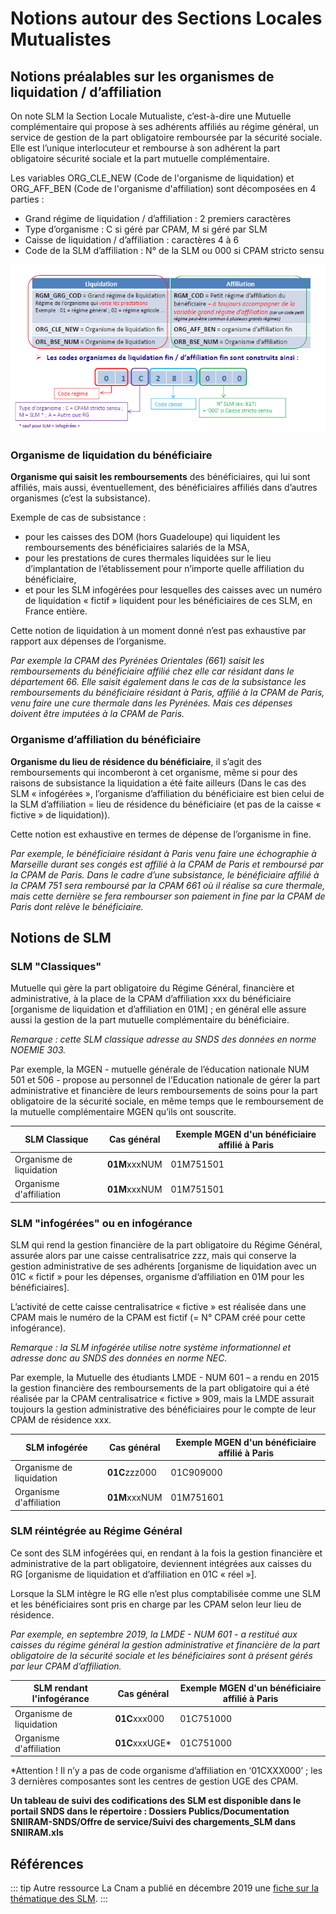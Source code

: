# Notions autour des Sections Locales Mutualistes
<!-- SPDX-License-Identifier: MPL-2.0 -->


## Notions préalables sur les organismes de liquidation / d’affiliation 

On note SLM la Section Locale Mutualiste, c’est-à-dire une Mutuelle complémentaire qui propose à ses adhérents affiliés au régime général, un service de gestion de la part obligatoire remboursée par la sécurité sociale. 
Elle est l’unique interlocuteur et rembourse à son adhérent la part obligatoire sécurité sociale et la part mutuelle complémentaire. 

Les variables ORG_CLE_NEW (Code de l'organisme de liquidation) et ORG_AFF_BEN (Code de l'organisme d'affiliation) sont décomposées en 4 parties :

*  Grand régime de liquidation / d’affiliation : 2 premiers caractères
*  Type d’organisme : C si géré par CPAM, M si géré par SLM
*  Caisse de liquidation / d’affiliation : caractères 4 à 6
*  Code de la SLM d’affiliation : N° de la SLM ou 000 si CPAM stricto sensu


![schema SLM](../files/Cnam/Images_cnam/schema_slm.png)



### Organisme de liquidation du bénéficiaire 

**Organisme qui  saisit les remboursements** des bénéficiaires, qui lui sont affiliés, mais aussi, éventuellement, des bénéficiaires affiliés dans d’autres organismes (c’est la subsistance).

Exemple de cas de subsistance : 
* pour les caisses des DOM (hors Guadeloupe) qui liquident les remboursements des bénéficiaires salariés de la MSA, 
* pour les prestations de cures thermales liquidées sur le lieu d’implantation de l’établissement pour n’importe quelle affiliation du bénéficiaire,
* et pour les SLM infogérées pour lesquelles des caisses avec un numéro de liquidation « fictif » liquident pour les bénéficiaires de ces SLM, en France entière.

 
Cette notion de liquidation à un moment donné n’est pas exhaustive par rapport aux dépenses de l’organisme. 

*Par exemple la CPAM des Pyrénées Orientales (661) saisit les remboursements du bénéficiaire affilié chez elle car résidant dans le département 66.* 
*Elle saisit également dans le cas de la  subsistance les remboursements du bénéficiaire résidant à Paris, affilié à la CPAM de Paris, venu faire une cure thermale dans les Pyrénées.* 
*Mais ces dépenses doivent être imputées à la CPAM de Paris.*


### Organisme d’affiliation du bénéficiaire
**Organisme du lieu de résidence du bénéficiaire**, il s’agit des remboursements qui incomberont à cet organisme, même si pour des raisons de subsistance la liquidation a été faite ailleurs (Dans le cas des SLM « infogérées », l’organisme d’affiliation du bénéficiaire est bien celui de la SLM d’affiliation = lieu de résidence du bénéficiaire (et pas de la caisse « fictive » de liquidation)).

Cette notion est exhaustive en termes de dépense de l’organisme in fine.

*Par exemple, le bénéficiaire résidant à Paris venu faire une échographie à Marseille durant ses congés est affilié à la CPAM de Paris et remboursé par la CPAM de Paris.* 
*Dans le cadre d’une subsistance, le bénéficiaire affilié à la CPAM 751 sera remboursé par la CPAM 661 où il réalise sa cure thermale, mais cette dernière se fera rembourser son paiement in fine par la CPAM de Paris dont relève le bénéficiaire.*


## Notions de SLM

### SLM "Classiques"

Mutuelle qui gère la part obligatoire du Régime Général, financière et administrative, à la place de la CPAM d’affiliation xxx du bénéficiaire [organisme de liquidation et d’affiliation en 01M] ; en général elle assure aussi la gestion de la part mutuelle complémentaire du bénéficiaire. 

*Remarque : cette SLM classique adresse au SNDS des données en norme NOEMIE 303.*

Par exemple, la MGEN - mutuelle générale de l’éducation nationale NUM 501 et 506 - propose au personnel de l’Education nationale de gérer la part administrative et financière de leurs remboursements de soins pour la part obligatoire de la sécurité sociale, en même temps que le remboursement de la mutuelle complémentaire MGEN qu’ils ont souscrite.

|SLM Classique | Cas général | Exemple MGEN d'un bénéficiaire affilié à Paris|
|---|---|---|
|Organisme de liquidation|**01M**xxxNUM|01M751501|
|Organisme d'affiliation|**01M**xxxNUM|01M751501|



### SLM "infogérées" ou en infogérance

SLM qui rend la gestion financière de la part obligatoire du Régime Général, assurée alors par une caisse centralisatrice zzz, mais qui conserve la gestion administrative de ses adhérents [organisme de liquidation avec un 01C « fictif » pour les dépenses, organisme d’affiliation en 01M pour les bénéficiaires].

L’activité de cette caisse centralisatrice « fictive » est réalisée dans une CPAM mais le numéro de la CPAM est fictif (= N° CPAM créé pour cette infogérance).

*Remarque : la SLM infogérée utilise notre système informationnel et adresse donc au SNDS des données en norme NEC.*

Par exemple, la Mutuelle des étudiants LMDE - NUM 601 – a rendu en 2015 la gestion financière des remboursements de la part obligatoire  qui a été réalisée par la CPAM centralisatrice « fictive » 909, mais la LMDE assurait toujours la gestion administrative des bénéficiaires pour le compte de leur CPAM de résidence xxx.

|SLM infogérée | Cas général | Exemple MGEN d'un bénéficiaire affilié à Paris|
|---|---|---|
|Organisme de liquidation|**01C**zzz000|01C909000|
|Organisme d'affiliation|**01M**xxxNUM|01M751601|



### SLM réintégrée au Régime Général

Ce sont des SLM infogérées qui, en rendant à la fois la gestion financière et administrative de la part obligatoire, deviennent intégrées aux caisses du RG [organisme de liquidation et d’affiliation en  01C « réel »]. 

Lorsque la SLM intègre le RG elle n’est plus comptabilisée comme une SLM et les bénéficiaires sont pris en charge par les CPAM selon leur lieu de résidence.

*Par exemple, en septembre 2019, la LMDE - NUM 601 - a restitué aux caisses du régime général la gestion administrative et financière de la part obligatoire de la sécurité sociale et les bénéficiaires sont à présent gérés par leur CPAM d’affiliation.*


|SLM rendant l'infogérance | Cas général | Exemple MGEN d'un bénéficiaire affilié à Paris|
|---|---|---|
|Organisme de liquidation|**01C**xxx000|01C751000|
|Organisme d'affiliation|**01C**xxxUGE* |01C751000|

*Attention ! Il n’y a pas de code organisme d’affiliation en ‘01CXXX000’ ; les 3 dernières composantes sont les centres de gestion UGE des CPAM.


**Un tableau de suivi des codifications des SLM est disponible dans le portail SNDS dans le répertoire : Dossiers Publics/Documentation SNIIRAM-SNDS/Offre de service/Suivi des chargements_SLM dans SNIIRAM.xls**



## Références
::: tip Autre ressource
La Cnam a publié en décembre 2019 une [fiche sur la thématique des SLM](../files/Cnam/SNDS_Fiches_Thematiques_SLM-Mutuelles_MLP_2.0.docx).
:::
